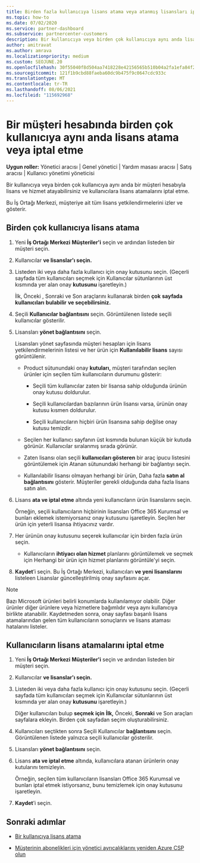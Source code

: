 ```yaml
---
title: Birden fazla kullanıcıya lisans atama veya atanmış lisansları iptal etme
ms.topic: how-to
ms.date: 07/02/2020
ms.service: partner-dashboard
ms.subservice: partnercenter-customers
description: Bir kullanıcıya veya birden çok kullanıcıya aynı anda lisans ve hizmet atamak veya hizmetleri iptal etmek için bir müşteri hesabı kullanmayı öğrenin.
author: amitravat
ms.author: amrava
ms.localizationpriority: medium
ms.custom: SEOJUNE.20
ms.openlocfilehash: 30f55040f8d504aa7418228e42156565b510b04a2fa1efa84f2e9b1ae7ac4db9
ms.sourcegitcommit: 121f1b9cbd88faeba60dc9b475f9c0647cdc933c
ms.translationtype: MT
ms.contentlocale: tr-TR
ms.lasthandoff: 08/06/2021
ms.locfileid: "115692968"
---
```

# <a name="assign-or-revoke-licenses-at-the-same-time-to-multiple-users-in-a-customer-account"></a>Bir müşteri hesabında birden çok kullanıcıya aynı anda lisans atama veya iptal etme

**Uygun roller:** Yönetici aracısı | Genel yönetici | Yardım masası aracısı | Satış aracısı | Kullanıcı yönetimi yöneticisi

Bir kullanıcıya veya birden çok kullanıcıya aynı anda bir müşteri hesabıyla lisans ve hizmet atayabilirsiniz ve kullanıcılara lisans atamalarını iptal etme.

Bu İş Ortağı Merkezi, müşteriye ait tüm lisans yetkilendirmelerini izler ve gösterir.

## <a name="assign-licenses-to-multiple-users"></a>Birden çok kullanıcıya lisans atama

1. Yeni **İş Ortağı Merkezi** **Müşteriler'i** seçin ve ardından listeden bir müşteri seçin.

2. Kullanıcılar **ve lisanslar'ı seçin.**

3. Listeden iki veya daha fazla kullanıcı için onay kutusunu seçin. (Geçerli sayfada tüm kullanıcıları seçmek için Kullanıcılar sütunlarının üst kısmında yer alan onay **kutusunu** işaretleyin.)

    İlk, Önceki , Sonraki ve Son araçlarını kullanarak birden **çok** **sayfada kullanıcıları** **bulabilir** **ve seçebilirsiniz.**

4. Seçili **Kullanıcılar bağlantısını** seçin. Görüntülenen listede seçili kullanıcılar gösterilir.

5. Lisansları **yönet bağlantısını** seçin.

    Lisansları yönet sayfasında müşteri hesapları için lisans yetkilendirmelerinin listesi ve her ürün için **Kullanılabilir lisans** sayısı görüntülenir.

    - Product sütunundaki onay **kutuları,** müşteri tarafından seçilen ürünler için seçilen tüm kullanıcıların durumunu gösterir:

       - Seçili tüm kullanıcılar zaten bir lisansa sahip olduğunda ürünün onay kutusu doldurulur.

       - Seçili kullanıcılardan bazılarının ürün lisansı varsa, ürünün onay kutusu kısmen doldurulur.

       - Seçili kullanıcıların hiçbiri ürün lisansına sahip değilse onay kutusu temizdir.

    - Seçilen her kullanıcı sayfanın üst kısmında bulunan küçük bir kutuda görünür. Kullanıcılar sıralanmış sırada görünür.

    - Zaten lisansı olan seçili **kullanıcıları gösteren** bir araç ipucu listesini görüntülemek için Atanan sütunundaki herhangi bir bağlantıyı seçin.

    - Kullanılabilir lisansı olmayan herhangi bir ürün, Daha fazla **satın al bağlantısını** gösterir. Müşteriler gerekli olduğunda daha fazla lisans satın alın.

6. Lisans **ata ve iptal etme** altında yeni kullanıcıların ürün lisanslarını seçin. 

   Örneğin, seçili kullanıcıların hiçbirinin lisansları Office 365 Kurumsal ve bunları eklemek istemiyorsanız onay kutusunu işaretleyin. Seçilen her ürün için yeterli lisansa ihtiyacınız vardır.

7. Her ürünün onay kutusunu seçerek kullanıcılar için birden fazla ürün seçin.
    -   Kullanıcıların **ihtiyacı olan hizmet** planlarını görüntülemek ve seçmek için Herhangi bir ürün için hizmet planlarını görüntüle'yi seçin.

8. **Kaydet**’i seçin. Bu İş Ortağı Merkezi, kullanıcıları **ve yeni lisanslarını** listeleen Lisanslar güncelleştirilmiş onay sayfasını açar.

>[!NOTE]
>Bazı Microsoft ürünleri belirli konumlarda kullanılamıyor olabilir. Diğer ürünler diğer ürünlere veya hizmetlere bağımlıdır veya aynı kullanıcıya birlikte atanabilir. Kaydetmeden sonra, onay sayfası başarılı lisans atamalarından gelen tüm kullanıcıların sonuçlarını ve lisans ataması hatalarını listeler.

## <a name="revoke-users-license-assignments"></a>Kullanıcıların lisans atamalarını iptal etme

1. Yeni **İş Ortağı Merkezi** **Müşteriler'i** seçin ve ardından listeden bir müşteri seçin.

2. Kullanıcılar **ve lisanslar'ı seçin.**

3. Listeden iki veya daha fazla kullanıcı için onay kutusunu seçin. (Geçerli sayfada tüm kullanıcıları seçmek için Kullanıcılar sütunlarının üst kısmında yer alan onay **kutusunu** işaretleyin.)

    Diğer kullanıcıları bulup **seçmek** **için** **İlk,** Önceki, **Sonraki** ve Son araçları sayfalara ekleyin. Birden çok sayfadan seçim oluşturabilirsiniz.

4. Kullanıcıları seçtikten sonra Seçili Kullanıcılar **bağlantısını** seçin. Görüntülenen listede yalnızca seçili kullanıcılar gösterilir.

5. Lisansları **yönet bağlantısını** seçin.

6. Lisans **ata ve iptal etme** altında, kullanıcılara atanan ürünlerin onay kutularını temizleyin.

   Örneğin, seçilen tüm kullanıcıların lisansları Office 365 Kurumsal ve bunları iptal etmek istiyorsanız, bunu temizlemek için onay kutusunu işaretleyin.

7. **Kaydet**’i seçin.

## <a name="next-steps"></a>Sonraki adımlar

- [Bir kullanıcıya lisans atama](assign-licenses-to-users.md)

- [Müşterinin abonelikleri için yönetici ayrıcalıklarını yeniden Azure CSP olun](revoke-reinstate-csp.md)